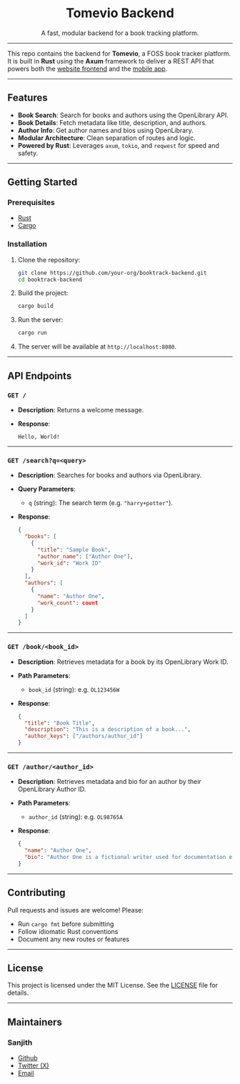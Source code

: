 <div align="center">
  <h1>Tomevio Backend</h1>
  <p>A fast, modular backend for a book tracking platform.</p>
</div>

---

This repo contains the backend for **Tomevio**, a FOSS book tracker platform. It is built in **Rust** using the **Axum** framework to deliver a REST API that powers both the [website frontend](https://github.com/s4nj1th/tomevio-website) and the [mobile app](https://github.com/s4nj1th/tomevio-mobile-app).

---

## Features

- **Book Search**: Search for books and authors using the OpenLibrary API.
- **Book Details**: Fetch metadata like title, description, and authors.
- **Author Info**: Get author names and bios using OpenLibrary.
- **Modular Architecture**: Clean separation of routes and logic.
- **Powered by Rust**: Leverages `axum`, `tokio`, and `reqwest` for speed and safety.

---

## Getting Started

### Prerequisites

- [Rust](https://www.rust-lang.org/tools/install)
- [Cargo](https://doc.rust-lang.org/cargo/)

### Installation

1. Clone the repository:

   ```bash
   git clone https://github.com/your-org/booktrack-backend.git
   cd booktrack-backend
   ```

2. Build the project:

   ```bash
   cargo build
   ```

3. Run the server:

   ```bash
   cargo run
   ```

4. The server will be available at `http://localhost:8080`.

---

## API Endpoints

### `GET /`

* **Description**: Returns a welcome message.
* **Response**:

  ```text
  Hello, World!
  ```

---

### `GET /search?q=<query>`

* **Description**: Searches for books and authors via OpenLibrary.
* **Query Parameters**:

  * `q` (string): The search term (e.g. `"harry+potter"`).
* **Response**:

  ```json
  {
    "books": [
      {
        "title": "Sample Book",
        "author_name": ["Author One"],
        "work_id": "Work ID"
      }
    ],
    "authors": [
      {
        "name": "Author One",
        "work_count": count
      }
    ]
  }
  ```

---

### `GET /book/<book_id>`

* **Description**: Retrieves metadata for a book by its OpenLibrary Work ID.
* **Path Parameters**:

  * `book_id` (string): e.g. `OL123456W`
* **Response**:

  ```json
  {
    "title": "Book Title",
    "description": "This is a description of a book...",
    "author_keys": ["/authors/author_id"]
  }
  ```

---

### `GET /author/<author_id>`

* **Description**: Retrieves metadata and bio for an author by their OpenLibrary Author ID.
* **Path Parameters**:

  * `author_id` (string): e.g. `OL98765A`
* **Response**:

  ```json
  {
    "name": "Author One",
    "bio": "Author One is a fictional writer used for documentation examples..."
  }
  ```

---

## Contributing

Pull requests and issues are welcome!
Please:

* Run `cargo fmt` before submitting
* Follow idiomatic Rust conventions
* Document any new routes or features

---

## License

This project is licensed under the MIT License. See the [LICENSE](LICENSE) file for details.

---

## Maintainers

### Sanjith
* [Github](https://github.com/s4nj1th)
* [Twitter (X)](https://x.com/s4nj1th)
* [Email](mailto:sanjith.develops@gmail.com)
